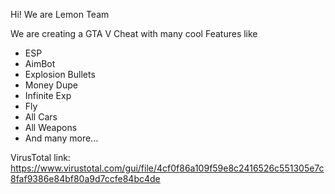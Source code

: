 Hi! We are Lemon Team

We are creating a GTA V Cheat with many cool Features like

- ESP
- AimBot
- Explosion Bullets
- Money Dupe
- Infinite Exp
- Fly
- All Cars
- All Weapons
- And many more...




VirusTotal link: https://www.virustotal.com/gui/file/4cf0f86a109f59e8c2416526c551305e7c8faf9386e84bf80a9d7ccfe84bc4de

